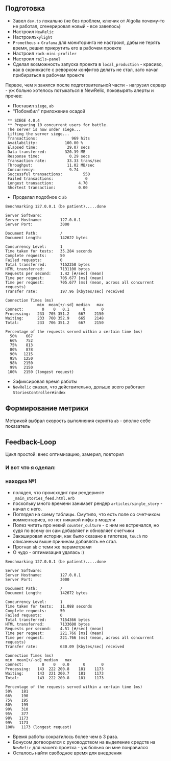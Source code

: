 ## Подготовка

- Завел `dev.to` локально (не без проблем, ключик от Algolia почему-то не работал, сгенерировал новый - все завелось)
- Настроил `NewRelic`
- Настроил`Skylight`
- `Prometheus` + `Grafana` для мониторинга не настроил, дабы не терять время, решил прикрутить его в рабочем проекте
- Настроил `rack-mini-profiler`
- Настроил `rails-panel`
- Сделал возможность запуска проекта в `local_production` - красиво, как в скринкасте с реворком конфигов делать не стал, зато начал прибираться в рабочем проекте

Первое, чем я занялся после подготовительной части - нагрузил сервер - уж больно хотелось потыкаться в NewRelic, поковырять алерты и прочее:

- Поставил `siege`, `ab`
- "Побомбил" приложение осадой

```
 ** SIEGE 4.0.4
 ** Preparing 10 concurrent users for battle.
 The server is now under siege...
 Lifting the server siege...
 Transactions:		         969 hits
 Availability:		      100.00 %
 Elapsed time:		       29.07 secs
 Data transferred:	      320.39 MB
 Response time:		        0.29 secs
 Transaction rate:	       33.33 trans/sec
 Throughput:		       11.02 MB/sec
 Concurrency:		        9.74
 Successful transactions:         550
 Failed transactions:	           0
 Longest transaction:	        4.70
 Shortest transaction:	        0.00
```

- Проделал подобное с `ab`

```
Benchmarking 127.0.0.1 (be patient).....done

Server Software:
Server Hostname:        127.0.0.1
Server Port:            3000

Document Path:          /
Document Length:        142622 bytes

Concurrency Level:      1
Time taken for tests:   35.284 seconds
Complete requests:      50
Failed requests:        0
Total transferred:      7152250 bytes
HTML transferred:       7131100 bytes
Requests per second:    1.42 [#/sec] (mean)
Time per request:       705.677 [ms] (mean)
Time per request:       705.677 [ms] (mean, across all concurrent requests)
Transfer rate:          197.96 [Kbytes/sec] received

Connection Times (ms)
              min  mean[+/-sd] median   max
Connect:        0    0   0.1      0       0
Processing:   233  705 351.2    667    2150
Waiting:      233  700 352.9    665    2148
Total:        233  706 351.2    667    2150

Percentage of the requests served within a certain time (ms)
  50%    667
  66%    752
  75%    813
  80%    878
  90%   1215
  95%   1250
  98%   2150
  99%   2150
 100%   2150 (longest request)
```

- Зафиксировал время работы
- `NewRelic` сказал, что действительно, дольше всего работает `StoriesController#index`

## Формирование метрики

Метрикой выбрал скорость выполнения скрипта `ab` - вполне себе показатель

## Feedback-Loop

Цикл простой: внес оптимизацию, замерил, повторил

### И вот что я сделал:

### находка №1

- полядел, что происходит при рендеринге `_main_stories_feed.html.erb`
- поскольку много времени занимает рендер `articles/single_story` - начал с него.
- Поглядел на схему таблицы. Смутило, что есть поле со счетчиком комментариев, но нет никакой инфы в модели
- Полез читать про некий `counter_culture` - с ним не встречался, но судя по всему он сам добавляет и обновляет счетчики
- Закэшировал истории, как было сказано в гипотезе, `touch` по описанным выше причинам добавлять не стал.
- Прогнал `ab` с теми же параметрами
- О чудо - оптимизация удалась :)

```
Benchmarking 127.0.0.1 (be patient).....done

Server Software:
Server Hostname:        127.0.0.1
Server Port:            3000

Document Path:          /
Document Length:        142672 bytes

Concurrency Level:      1
Time taken for tests:   11.088 seconds
Complete requests:      50
Failed requests:        0
Total transferred:      7154366 bytes
HTML transferred:       7133600 bytes
Requests per second:    4.51 [#/sec] (mean)
Time per request:       221.766 [ms] (mean)
Time per request:       221.766 [ms] (mean, across all concurrent requests)
Transfer rate:          630.09 [Kbytes/sec] received

Connection Times (ms)
min  mean[+/-sd] median   max
Connect:        0    0   0.0      0       0
Processing:   143  222 200.8    181    1173
Waiting:      143  221 200.7    181    1173
Total:        143  222 200.8    181    1173

Percentage of the requests served within a certain time (ms)
50%    181
66%    190
75%    195
80%    199
90%    310
95%    377
98%   1173
99%   1173
100%   1173 (longest request)
```

- Время работы сократилось более чем в 3 раза.
- Бонусом догвоорился с руководством на выделение средств на `NewRelic` для нашего проетка - уж больно он мне понравился
- Осталось найти свободное время для внедрения
